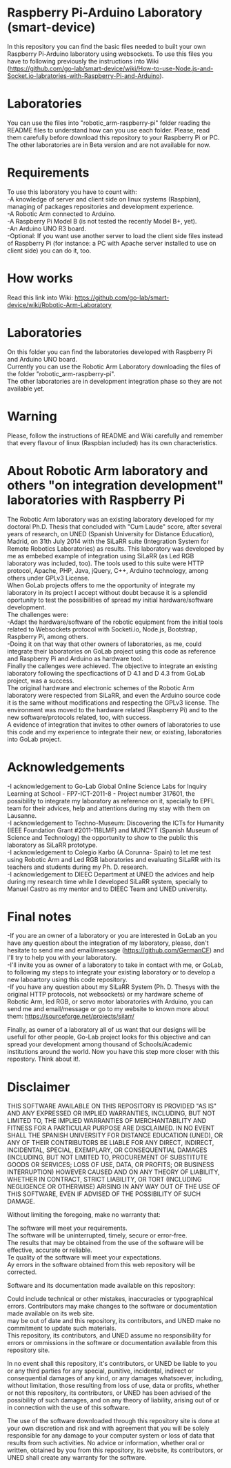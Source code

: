 Raspberry Pi-Arduino Laboratory (smart-device)
===============================================
In this repository you can find the basic files needed to built your own Raspberry Pi-Arduino laboratory using websockets.
To use this files you have to following previously the instructions into Wiki (https://github.com/go-lab/smart-device/wiki/How-to-use-Node.js-and-Socket.io-labratories-with-Raspberry-Pi-and-Arduino).

Laboratories
============
You can use the files into "robotic_arm-raspberry-pi" folder reading the README files to understand how can you use each folder. Please, read them carefully before download this repository to your Raspberry Pi or PC.
The other laboratories are in Beta version and are not available for now.

Requirements
============
To use this laboratory you have to count with:<br>
-A knowledge of server and client side on linux systems (Raspbian), managing of packages repositories and development experience.<br>
-A Robotic Arm connected to Arduino. <br>
-A Raspberry Pi Model B (is not tested the recently Model B+, yet).<br>
-An Arduino UNO R3 board.<br>
-Optional: If you want use another server to load the client side files instead of Raspberry Pi (for instance: a PC with Apache server installed to use on client side) you can do it, too.<br>

How works
=========
Read this link into Wiki: https://github.com/go-lab/smart-device/wiki/Robotic-Arm-Laboratory

Laboratories
============
On this folder you can find the laboratories developed with Raspberry Pi and Arduino UNO board.<br>
Currently you can use the Robotic Arm Laboratory downloading the files of the folder "robotic_arm-raspberry-pi".<br>
The other laboratories are in development integration phase so they are not available yet.<br>

Warning
=======
Please, follow the instructions of README and Wiki carefully and remember that every flavour of linux (Raspbian included) has its own characteristics.<br>

About Robotic Arm laboratory and others "on integration development" laboratories with Raspberry Pi
====================================================================================================
The Robotic Arm laboratory was an existing laboratory developed for my doctoral Ph.D. Thesis that concluded with "Cum Laude" score, after several years of research, on UNED (Spanish University for Distance Education), Madrid, on 31th July 2014 with the SiLaRR suite (Integration System for Remote Robotics Laboratories) as results. This laboratory was developed by me as embebed example of integration using SiLaRR (as Led RGB laboratory was included, too). The tools used to this suite were HTTP protocol, Apache, PHP, Java, jQuery, C++, Arduino technology, among others under GPLv3 License.<br>
When GoLab projects offers to me the opportunity of integrate my laboratory in its project I accept without doubt because it is a splendid oportunity to test the possibilities of spread my initial hardware/software development.<br>
The challenges were:<br>
-Adapt the hardware/software of the robotic equipment from the initial tools related to Websockets protocol with Socketi.io, Node.js, Bootstrap, Raspberry Pi, among others.<br> 
-Doing it on that way that other owners of laboratories, as me, could integrate their laboratories on GoLab project using this code as reference and Raspberry Pi and Arduino as hardware tool.<br> 
Finally the callenges were achieved. The objective to integrate an existing laboratory following the specficactions of D 4.1 and D 4.3 from GoLab project, was a success.<br>
The original hardware and electronic schemes of the Robotic Arm laboratory were respected from SiLaRR, and even the Arduino source code it is the same without modifications and respecting the GPLv3 license. The environment was moved to the hardware related (Raspberry Pi) and to the new software/protocols related, too, with success.<br>
A evidence of integration that invites to other owners of laboratories to use this code and my experience to integrate their new, or existing, laboratories into GoLab project.<br>

Acknowledgements
================
-I acknowledgement to Go-Lab Global Online Science Labs for Inquiry Learning at School - FP7-ICT-2011-8 - Project number 317601, the possibility to integrate my laboratory as reference on it, specially to EPFL team for their advices, help and attentions during my stay with them on Lausanne.<br>
-I acknowledgement to Techno-Museum: Discovering the ICTs for Humanity (IEEE Foundation Grant #2011-118LMF) and MUNCYT (Spanish Museum of Science and Technology) the opportunity to show to the public this laboratory as SiLaRR prototype.<br>
-I acknowledgement to Colegio Karbo (A Corunna- Spain) to let me test using Robotic Arm and Led RGB laboratories and evaluating SiLaRR with its teachers and students during my Ph. D. research.<br>
-I acknowledgement to DIEEC Department at UNED the advices and help during my research time while I developed SiLaRR system, specially to Manuel Castro as my mentor and to DIEEC Team and UNED university.<br> 

Final notes
===========
-If you are an owner of a laboratory or you are interested in GoLab an you have any question about the integration of my laboratory, please, don't hesitate to send me and email/message (https://github.com/GermanCF) and I'll try to help you with your laboratory.<br>
-I'll invite you as owner of a laboratory to take in contact with me, or GoLab, to following my steps to integrate your existing laboratory or to develop a new laboartory using this code repository.<br>
-If you have any question about my SiLaRR System (Ph. D. Thesys with the original HTTP protocols, not websockets) or my hardware scheme of Robotic Arm, led RGB, or servo motor laboratories with Arduino, you can send me and email/message or go to my website to known more about them: https://sourceforge.net/projects/silarr/<br>

Finally, as owner of a laboratory all of us want that our designs will be usefull for other people, Go-Lab project looks for this objective and can spread your development among thousand of Schools/Academic institutions around the world. Now you have this step more closer with this repostory. Think about it!.

Disclaimer
==========
THIS SOFTWARE AVAILABLE ON THIS REPOSITORY IS PROVIDED "AS IS" AND ANY EXPRESSED OR IMPLIED WARRANTIES, INCLUDING, BUT NOT LIMITED TO, THE IMPLIED WARRANTIES OF MERCHANTABILITY AND FITNESS FOR A PARTICULAR PURPOSE ARE DISCLAIMED. IN NO EVENT SHALL THE SPANISH UNIVERSITY FOR DISTANCE EDUCATION (UNED), OR ANY OF THEIR CONTRIBUTORS BE LIABLE FOR ANY DIRECT, INDIRECT, INCIDENTAL, SPECIAL, EXEMPLARY, OR CONSEQUENTIAL DAMAGES (INCLUDING, BUT NOT LIMITED TO, PROCUREMENT OF SUBSTITUTE GOODS OR SERVICES; LOSS OF USE, DATA, OR PROFITS; OR BUSINESS INTERRUPTION) HOWEVER CAUSED AND ON ANY THEORY OF LIABILITY, WHETHER IN CONTRACT, STRICT LIABILITY, OR TORT (INCLUDING NEGLIGENCE OR OTHERWISE) ARISING IN ANY WAY OUT OF THE USE OF THIS SOFTWARE, EVEN IF ADVISED OF THE POSSIBILITY OF SUCH DAMAGE.<br>

Without limiting the foregoing, make no warranty that:<br>

The software will meet your requirements.<br>
The software will be uninterrupted, timely, secure or error-free.<br>
The results that may be obtained from the use of the software will be effective, accurate or reliable.<br>
Te quality of the software will meet your expectations.<br>
Ay errors in the software obtained from this web repository will be corrected.<br>

Software and its documentation made available on this repository:<br>

Could include technical or other mistakes, inaccuracies or typographical errors. Contributors may make changes to the software or documentation made available on its web site.<br>
may be out of date and this repository, its contributors, and UNED make no commitment to update such materials.<br>
This repository, its contributors, and UNED assume no responsibility for errors or ommissions in the software or documentation available from this repository site.<br>

In no event shall this repository, it's contributors, or UNED be liable to you or any third parties for any special, punitive, incidental, indirect or consequential damages of any kind, or any damages whatsoever, including, without limitation, those resulting from loss of use, data or profits, whether or not this repository, its contributors, or UNED has been advised of the possibility of such damages, and on any theory of liability, arising out of or in connection with the use of this software.<br>

The use of the software downloaded through this repository site is done at your own discretion and risk and with agreement that you will be solely responsible for any damage to your computer system or loss of data that results from such activities. No advice or information, whether oral or written, obtained by you from this repository, its website, its contributors, or UNED shall create any warranty for the software.<br>
